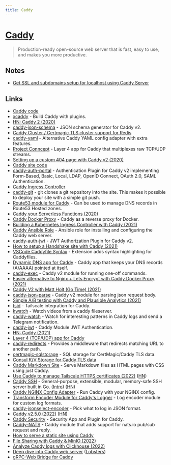 ```yaml
---
title: Caddy
---
```


# [Caddy](https://caddyserver.com/)

> Production-ready open-source web server that is fast, easy to use, and makes you more productive.

## Notes

- [Get SSL and subdomains setup for localhost using Caddy Server](https://twitter.com/HunterBecton/status/1386762000387088385)

## Links

- [Caddy code](https://github.com/mholt/caddy)
- [xcaddy](https://github.com/caddyserver/xcaddy) - Build Caddy with plugins.
- [HN: Caddy 2 (2020)](https://news.ycombinator.com/item?id=23070567)
- [caddy-json-schema](https://github.com/abiosoft/caddy-json-schema) - JSON schema generator for Caddy v2.
- [Caddy Cluster / Certmagic TLS cluster support for Redis](https://github.com/gamalan/caddy-tlsredis)
- [caddy-yaml](https://github.com/abiosoft/caddy-yaml) - Alternative Caddy YAML config adapter with extra features.
- [Project Conncept](https://github.com/mholt/conncept) - Layer 4 app for Caddy that multiplexes raw TCP/UDP streams.
- [Setting up a custom 404 page with Caddy v2 (2020)](https://vivekseth.com/caddy-custom-404/)
- [Caddy site code](https://github.com/caddyserver/website)
- [caddy-auth-portal](https://github.com/greenpau/caddy-auth-portal) - Authentication Plugin for Caddy v2 implementing Form-Based, Basic, Local, LDAP, OpenID Connect, OAuth 2.0, SAML Authentication.
- [Caddy Ingress Controller](https://github.com/caddyserver/ingress)
- [caddy-git](https://github.com/abiosoft/caddy-git) - git clones a git repository into the site. This makes it possible to deploy your site with a simple git push.
- [Route53 module for Caddy](https://github.com/caddy-dns/route53) - Can be used to manage DNS records in Route53 Hosted zones.
- [Caddy your Serverless Functions (2020)](https://www.briangershon.com/blog/caddy-your-serverless-functions/)
- [Caddy Docker Proxy](https://github.com/lucaslorentz/caddy-docker-proxy) - Caddy as a reverse proxy for Docker.
- [Building a Kubernetes Ingress Controller with Caddy (2021)](https://dgraph.io/blog/post/building-a-kubernetes-ingress-controller-with-caddy/)
- [Caddy Ansible Role](https://github.com/caddy-ansible/caddy-ansible) - Ansible role for installing and configuring the Caddy web server.
- [caddy-auth-jwt](https://github.com/greenpau/caddy-auth-jwt) - JWT Authorization Plugin for Caddy v2.
- [How to setup a Handshake site with Caddy (2021)](https://blog.webb.page/2021-05-15-secure-handshake-and-caddy.txt)
- [VSCode Caddyfile Syntax](https://github.com/Zamerick/vscode-caddyfile-syntax) - Extension adds syntax highlighting for Caddyfiles.
- [Dynamic DNS app for Caddy](https://github.com/mholt/caddy-dynamicdns) - Caddy app that keeps your DNS records (A/AAAA) pointed at itself.
- [caddy-exec](https://github.com/abiosoft/caddy-exec) - Caddy v2 module for running one-off commands.
- [Easier alternative to Nginx + Lets Encrypt with Caddy Docker Proxy (2021)](https://matduggan.com/easier-alternative-to-nginx-lets-encrypt-with-caddy/)
- [Caddy V2 with Matt Holt (Go Time) (2021)](https://changelog.com/gotime/193)
- [caddy-json-parse](https://github.com/abiosoft/caddy-json-parse) - Caddy v2 module for parsing json request body.
- [Simple A/B testing with Caddy and Plausible Analytics (2021)](https://bradleyjkemp.dev/post/simple-a/b-testing-with-caddy-and-plausible-analytics/)
- [tsid](https://github.com/astrophena/tsid) - Tailscale integration for Caddy.
- [kwatch](https://github.com/ibrokemypie/kwatch) - Watch videos from a caddy fileserver.
- [caddy-watch](https://github.com/losfair/caddy-watch) - Watch for interesting patterns in Caddy logs and send a Telegram notification.
- [caddy-jwt](https://github.com/ggicci/caddy-jwt) - Caddy Module JWT Authentication.
- [HN: Caddy (2021)](https://news.ycombinator.com/item?id=29378030)
- [Layer 4 (TCP/UDP) app for Caddy](https://github.com/mholt/caddy-l4)
- [caddy-redirects](https://github.com/vinissimus/caddy-redirects) - Provides a middleware that redirects matching URL to another path.
- [certmagic-sqlstorage](https://github.com/yroc92/postgres-storage) - SQL storage for CertMagic/Caddy TLS data.
- [Consul K/V Storage for Caddy TLS data](https://github.com/pteich/caddy-tlsconsul)
- [Caddy Markdown Site](https://github.com/dbohdan/caddy-markdown-site) - Serve Markdown files as HTML pages with CSS using just Caddy.
- [Use Caddy to manage Tailscale HTTPS certificates (2022)](https://tailscale.com/blog/caddy/) ([HN](https://news.ycombinator.com/item?id=30687282))
- [Caddy SSH](https://github.com/mohammed90/caddy-ssh) - General-purpose, extensible, modular, memory-safe SSH server built in Go. ([Intro](https://www.caffeinatedwonders.com/2022/03/28/new-ssh-server/)) ([HN](https://news.ycombinator.com/item?id=30830749))
- [Caddy NGINX Config Adapter](https://github.com/caddyserver/nginx-adapter) - Run Caddy with your NGINX config.
- [Transform Encoder Module for Caddy's Logger](https://github.com/caddyserver/transform-encoder) - Log encoder module for custom log formats.
- [caddy-jsonselect-encoder](https://github.com/leodido/caddy-jsonselect-encoder) - Pick what to log in JSON format.
- [Caddy v2.5.0 (2022)](https://github.com/caddyserver/caddy/releases/tag/v2.5.0) ([HN](https://news.ycombinator.com/item?id=31170280))
- [Caddy Security](https://github.com/greenpau/caddy-security) - Security App and Plugin for Caddy.
- [Caddy-NATS](https://github.com/codegangsta/caddy-nats) - Caddy module that adds support for nats.io pub/sub request and reply.
- [How to serve a static site using Caddy](https://ellen.dev/serve-static-site-using-caddy.html)
- [File Sharing with Caddy & MinIO (2022)](https://tech.marksblogg.com/caddy-https-minio.html)
- [Analyze Caddy logs with Clickhouse (2022)](https://abdullin.com/analyze-caddy-logs-with-clickhouse/)
- [Deep dive into Caddy web server](https://sourcegraph.com/notebooks/Tm90ZWJvb2s6MTM2Nw==) ([Lobsters](https://lobste.rs/s/11jyv6/deep_dive_into_caddy_web_server))
- [gRPC-Web Bridge for Caddy](https://github.com/mholt/caddy-grpc-web)
